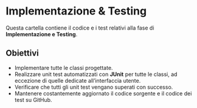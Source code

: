 # Implementazione & Testing

Questa cartella contiene il codice e i test relativi alla fase di **Implementazione e Testing**.

## Obiettivi
- Implementare tutte le classi progettate.
- Realizzare unit test automatizzati con **JUnit** per tutte le classi, ad eccezione di quelle dedicate all’interfaccia utente.
- Verificare che tutti gli unit test vengano superati con successo.
- Mantenere costantemente aggiornato il codice sorgente e il codice dei test su GitHub.
